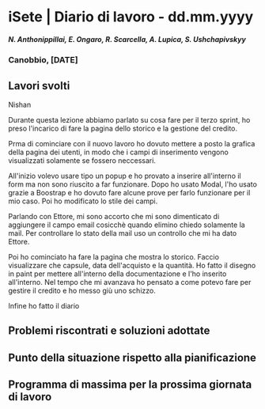 

# iSete | Diario di lavoro - dd.mm.yyyy
##### N. Anthonippillai, E. Ongaro, R. Scarcella, A. Lupica, S. Ushchapivskyy
### Canobbio, [DATE]

## Lavori svolti
Nishan

Durante questa lezione abbiamo parlato su cosa fare per il terzo sprint, ho preso l'incarico di fare la pagina dello storico e la gestione del credito.

Prma di cominciare con il nuovo lavoro ho dovuto mettere a posto la grafica della pagina dei utenti, in modo che i campi di inserimento vengono visualizzati solamente se fossero neccessari.

All'inizio volevo usare tipo un popup e ho provato a inserire all'interno il form ma non sono riuscito a far funzionare.
Dopo ho usato Modal, l'ho usato grazie a Boostrap e ho dovuto fare alcune prove per farlo funzionare per il mio caso. Poi ho modificato lo stile dei campi.

Parlando con Ettore, mi sono accorto che mi sono dimenticato di aggiungere il campo email cosicchè quando elimino chiedo solamente la mail.
Per controllare lo stato della mail uso un controllo che mi ha dato Ettore.

Poi ho cominciato ha fare la pagina che mostra lo storico. Faccio visualizzare che capsule, data dell'acquisto e la quantità.
Ho fatto il disegno in paint per mettere all'interno della documentazione e l'ho inserito all'interno.
Nel tempo che mi avanzava ho pensato a come potevo fare per gestire il credito e ho messo giù uno schizzo.

Infine ho fatto il diario

##  Problemi riscontrati e soluzioni adottate


##  Punto della situazione rispetto alla pianificazione


## Programma di massima per la prossima giornata di lavoro

